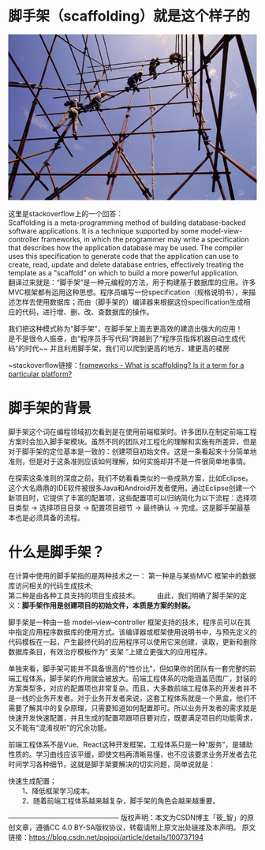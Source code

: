 # 脚手架（scaffolding）就是这个样子的  
![](.什么是编程中的脚手架_images/15a00f96.png)  

这里是stackoverflow上的一个回答：  
Scaffolding is a meta-programming method of building database-backed software applications. It is a technique supported by some model-view-controller frameworks, in which the programmer may write a specification that describes how the application database may be used. The compiler uses this specification to generate code that the application can use to create, read, update and delete database entries, effectively treating the template as a "scaffold" on which to build a more powerful application.   
翻译过来就是：“脚手架”是一种元编程的方法，用于构建基于数据库的应用。许多MVC框架都有运用这种思想。程序员编写一份specification（规格说明书），来描述怎样去使用数据库；而由（脚手架的）编译器来根据这份specification生成相应的代码，进行增、删、改、查数据库的操作。

我们把这种模式称为"脚手架"，在脚手架上面去更高效的建造出强大的应用！  
是不是很令人振奋，由“程序员手写代码”跨越到了“程序员指挥机器自动生成代码”的时代~~ 并且利用脚手架，我们可以爬到更高的地方、建更高的楼房

~stackoverflow链接：[frameworks - What is scaffolding? Is it a term for a particular platform?](https://link.zhihu.com/?target=http%3A//stackoverflow.com/questions/235018/what-is-scaffolding-is-it-a-term-for-a-particular-platform)


# 脚手架的背景
脚手架这个词在编程领域初次看到是在使用前端框架时。许多团队在制定前端工程方案时会加入脚手架模块。虽然不同的团队对工程化的理解和实施有所差异，但是对于脚手架的定位基本是一致的：创建项目初始文件。这是一条看起来十分简单地准则，但是对于这条准则应该如何理解，如何实施却并不是一件很简单地事情。

在探索这条准则的深度之前，我们不妨看看类似的一些成熟方案，比如Eclipse。这个大名鼎鼎的IDE软件被很多Java和Android开发者使用。通过Eclipse创建一个新项目时，它提供了丰富的配置项，这些配置项可以归纳简化为以下流程：选择项目类型 -> 选择项目目录 -> 配置项目细节 -> 最终确认 -> 完成。这是脚手架最基本也是必须具备的流程。

# 什么是脚手架？
在计算中使用的脚手架指的是两种技术之一： 
第一种是与某些MVC 框架中的数据库访问相关的代码生成技术;  
第二种是由各种工具支持的项目生成技术。 
　　
由此，我们明确了脚手架的定义：**脚手架作用是创建项目的初始文件，本质是方案的封装。**

脚手架是一种由一些 model–view–controller 框架支持的技术，程序员可以在其中指定应用程序数据库的使用方式。该编译器或框架使用说明书中，与预先定义的代码模板在一起，产生最终代码的应用程序可以使用它来创建，读取，更新和删除数据库条目，有效治疗模板作为“ 支架 ”上建立更强大的应用程序。

单独来看，脚手架可能并不具备很高的“性价比”，但如果你的团队有一套完整的前端工程体系，脚手架的作用就会被放大。前端工程体系的功能涵盖范围广，封装的方案类型多，对应的配置项也非常复杂。而且，大多数前端工程体系的开发者并不是一线的业务开发者。对于业务开发者来说，这套工程体系就是一个黑盒，他们不需要了解其中的复杂原理，只需要知道如何配置即可。所以业务开发者的需求就是快速开发快速配置，并且生成的配置项跟项目要对应，既要满足项目的功能需求，又不能有“混淆视听”的冗余功能。

前端工程体系不是Vue、React这种开发框架，工程体系只是一种“服务”，是辅助性质的。学习曲线应该平缓，即使文档再清晰易懂，也不应该要求业务开发者去花时间学习各种细节。这就是脚手架要解决的切实问题，简单说就是：

快速生成配置；  
　　1、降低框架学习成本。  
　　2、随着前端工程体系越来越复杂，脚手架的角色会越来越重要。 

————————————————
版权声明：本文为CSDN博主「筱_智」的原创文章，遵循CC 4.0 BY-SA版权协议，转载请附上原文出处链接及本声明。
原文链接：https://blog.csdn.net/pojpoj/article/details/100737194